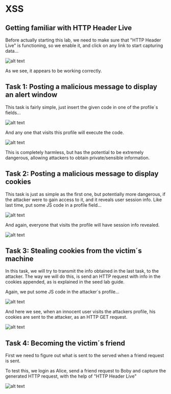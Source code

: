 # XSS

## Getting familiar with HTTP Header Live

Before actually starting this lab, we need to make sure that "HTTP Header Live" is functioning, so we enable it, and click on any link to start capturing data...

![alt text](https://git.fe.up.pt/fsi/fsi2223/l11g03/-/raw/main/imgs/logbook10img1.PNG "Title")

As we see, it appears to be working correctly.

## Task 1: Posting a malicious message to display an alert window

This task is fairly simple, just insert the given code in one of the profile´s fields...

![alt text](https://git.fe.up.pt/fsi/fsi2223/l11g03/-/raw/main/imgs/logbook10img2.PNG "Title")

 And any one that visits this profile will execute the code.

![alt text](https://git.fe.up.pt/fsi/fsi2223/l11g03/-/raw/main/imgs/logbook10img3.PNG "Title")

This is completely harmless, but has the potential to be extremely dangerous, allowing attackers to obtain private/sensible information.


## Task 2: Posting a malicious message to display cookies

This task is just as simple as the first one, but potentially more dangerous, if the attacker were to gain access to it, and it reveals user session info.
Like last time, put some JS code in a profile field...

![alt text](https://git.fe.up.pt/fsi/fsi2223/l11g03/-/raw/main/imgs/logbook10img4.PNG "Title")

And again, everyone that visits the profile will have session info revealed.

![alt text](https://git.fe.up.pt/fsi/fsi2223/l11g03/-/raw/main/imgs/logbook10img5.PNG "Title")

## Task 3: Stealing cookies from the victim´s machine

In this task, we will try to transmit the info obtained in the last task, to the attacker.
The way we will do this, is send an HTTP request with info in the cookies appended, as is explained in the seed lab guide.

Again, we put some JS code in the attacker´s profile...

![alt text](https://git.fe.up.pt/fsi/fsi2223/l11g03/-/raw/main/imgs/logbook10img6.PNG "Title")

And here we see, when an innocent user visits the attackers profile, his cookies are sent to the attacker, as an HTTP GET request.

![alt text](https://git.fe.up.pt/fsi/fsi2223/l11g03/-/raw/main/imgs/logbook10img7.PNG "Title")

## Task 4: Becoming the victim´s friend

First we need to figure out what is sent to the served when a friend request is sent.

To test this, we login as Alice, send a friend request to Boby and capture the generated HTTP request, with the help of "HTTP Header Live"

![alt text](https://git.fe.up.pt/fsi/fsi2223/l11g03/-/raw/main/imgs/logbook10img8.PNG "Title")
